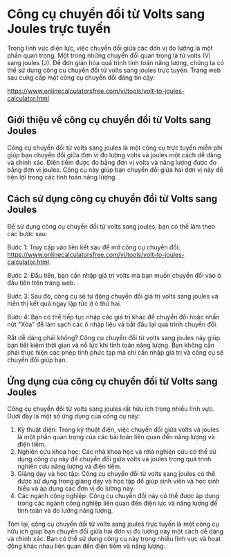 Công cụ chuyển đổi từ Volts sang Joules trực tuyến
==================================================

Trong lĩnh vực điện lực, việc chuyển đổi giữa các đơn vị đo lường là một phần quan trọng. Một trong những chuyển đổi quan trọng là từ volts (V) sang joules (J). Để đơn giản hóa quá trình tính toán năng lượng, chúng ta có thể sử dụng công cụ chuyển đổi từ volts sang joules trực tuyến. Trang web sau cung cấp một công cụ chuyển đổi đáng tin cậy:

<https://www.onlinecalculatorsfree.com/vi/tools/volt-to-joules-calculator.html>

Giới thiệu về công cụ chuyển đổi từ Volts sang Joules
-----------------------------------------------------

Công cụ chuyển đổi từ volts sang joules là một công cụ trực tuyến miễn phí giúp bạn chuyển đổi giữa đơn vị đo lường volts và joules một cách dễ dàng và chính xác. Điện tiềm được đo bằng đơn vị volts và năng lượng được đo bằng đơn vị joules. Công cụ này giúp bạn chuyển đổi giữa hai đơn vị này để tiện lợi trong các tính toán năng lượng.

Cách sử dụng công cụ chuyển đổi từ Volts sang Joules
----------------------------------------------------

Để sử dụng công cụ chuyển đổi từ volts sang joules, bạn có thể làm theo các bước sau:

Bước 1: Truy cập vào liên kết sau để mở công cụ chuyển đổi: <https://www.onlinecalculatorsfree.com/vi/tools/volt-to-joules-calculator.html>.

Bước 2: Đầu tiên, bạn cần nhập giá trị volts mà bạn muốn chuyển đổi vào ô đầu tiên trên trang web.

Bước 3: Sau đó, công cụ sẽ tự động chuyển đổi giá trị volts sang joules và hiển thị kết quả ngay lập tức ở ô thứ hai.

Bước 4: Bạn có thể tiếp tục nhập các giá trị khác để chuyển đổi hoặc nhấn nút "Xóa" để làm sạch các ô nhập liệu và bắt đầu lại quá trình chuyển đổi.

Rất dễ dàng phải không? Công cụ chuyển đổi từ volts sang joules này giúp bạn tiết kiệm thời gian và nỗ lực khi tính toán năng lượng. Bạn không cần phải thực hiện các phép tính phức tạp mà chỉ cần nhập giá trị và công cụ sẽ chuyển đổi giúp bạn.

Ứng dụng của công cụ chuyển đổi từ Volts sang Joules
----------------------------------------------------

Công cụ chuyển đổi từ volts sang joules rất hữu ích trong nhiều lĩnh vực. Dưới đây là một số ứng dụng của công cụ này:

1. Kỹ thuật điện: Trong kỹ thuật điện, việc chuyển đổi giữa volts và joules là một phần quan trọng của các bài toán liên quan đến năng lượng và điện tiềm.
2. Nghiên cứu khoa học: Các nhà khoa học và nhà nghiên cứu có thể sử dụng công cụ này để chuyển đổi giữa volts và joules trong quá trình nghiên cứu năng lượng và điện tiềm.
3. Giảng dạy và học tập: Công cụ chuyển đổi từ volts sang joules có thể được sử dụng trong giảng dạy và học tập để giúp sinh viên và học sinh hiểu và áp dụng các đơn vị đo lường này.
4. Các ngành công nghiệp: Công cụ chuyển đổi này có thể được áp dụng trong các ngành công nghiệp liên quan đến điện lực và năng lượng để tính toán và đo lường năng lượng.

Tóm lại, công cụ chuyển đổi từ volts sang joules trực tuyến là một công cụ hữu ích giúp bạn chuyển đổi giữa hai đơn vị đo lường này một cách dễ dàng và chính xác. Bạn có thể sử dụng công cụ này trong nhiều lĩnh vực và hoạt động khác nhau liên quan đến điện tiềm và năng lượng.